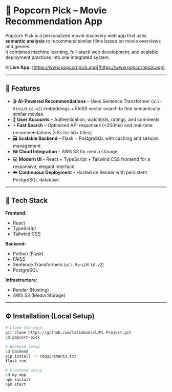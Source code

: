# 🍿 Popcorn Pick – Movie Recommendation App

Popcorn Pick is a personalized movie discovery web app that uses **semantic analysis** to recommend similar films based on movie overviews and genres.  
It combines machine learning, full-stack web development, and scalable deployment practices into one integrated system.

🌐 **Live App:** [https://www.popcornpick.app](https://www.popcornpick.app)

---

## 🚀 Features

- 🎬 **AI-Powered Recommendations** – Uses Sentence Transformer (`all-MiniLM-L6-v2`) embeddings + FAISS vector search to find semantically similar movies  
- 🔐 **User Accounts** – Authentication, watchlists, ratings, and comments  
- ⚡ **Fast Search** – Optimized API responses (<200ms) and real-time recommendations (<5s for 50+ titles)  
- 🗃️ **Scalable Backend** – Flask + PostgreSQL with caching and session management  
- 🖼️ **Cloud Integration** – AWS S3 for media storage  
- 💻 **Modern UI** – React + TypeScript + Tailwind CSS frontend for a responsive, elegant interface  
- ☁️ **Continuous Deployment** – Hosted on Render with persistent PostgreSQL database

---

## 🧠 Tech Stack

**Frontend:**  
- React  
- TypeScript  
- Tailwind CSS  

**Backend:**  
- Python (Flask)  
- FAISS  
- Sentence Transformers (`all-MiniLM-L6-v2`)  
- PostgreSQL  

**Infrastructure:**  
- Render (Hosting)  
- AWS S3 (Media Storage)

---

## ⚙️ Installation (Local Setup)

```bash
# Clone the repo
git clone https://github.com/talinbansal/ML-Project.git
cd popcorn-pick

# Backend setup
cd backend
pip install -r requirements.txt
flask run

# Frontend setup
cd my-app
npm install
npm start
